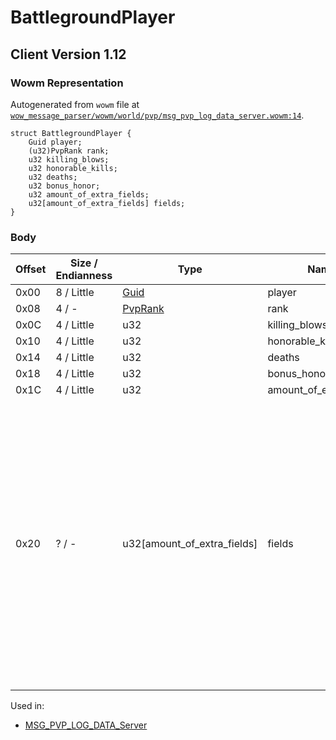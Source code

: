 # BattlegroundPlayer

## Client Version 1.12

### Wowm Representation

Autogenerated from `wowm` file at [`wow_message_parser/wowm/world/pvp/msg_pvp_log_data_server.wowm:14`](https://github.com/gtker/wow_messages/tree/main/wow_message_parser/wowm/world/pvp/msg_pvp_log_data_server.wowm#L14).
```rust,ignore
struct BattlegroundPlayer {
    Guid player;
    (u32)PvpRank rank;
    u32 killing_blows;
    u32 honorable_kills;
    u32 deaths;
    u32 bonus_honor;
    u32 amount_of_extra_fields;
    u32[amount_of_extra_fields] fields;
}
```
### Body

| Offset | Size / Endianness | Type | Name | Description | Comment |
| ------ | ----------------- | ---- | ---- | ----------- | ------- |
| 0x00 | 8 / Little | [Guid](../spec/packed-guid.md) | player |  |  |
| 0x08 | 4 / - | [PvpRank](pvprank.md) | rank |  |  |
| 0x0C | 4 / Little | u32 | killing_blows |  |  |
| 0x10 | 4 / Little | u32 | honorable_kills |  |  |
| 0x14 | 4 / Little | u32 | deaths |  |  |
| 0x18 | 4 / Little | u32 | bonus_honor |  |  |
| 0x1C | 4 / Little | u32 | amount_of_extra_fields |  |  |
| 0x20 | ? / - | u32[amount_of_extra_fields] | fields |  | This depends on the BG in question. AV expects 7: Graveyards Assaulted, Graveyards Defended, Towers Assaulted, Towers Defended, Secondary Objectives, LieutenantCount, SecondaryNpc<br/>WSG expects 2: Flag captures and flag returns<br/>AB expects 2: Bases assaulted and bases defended |


Used in:
* [MSG_PVP_LOG_DATA_Server](msg_pvp_log_data_server.md)

